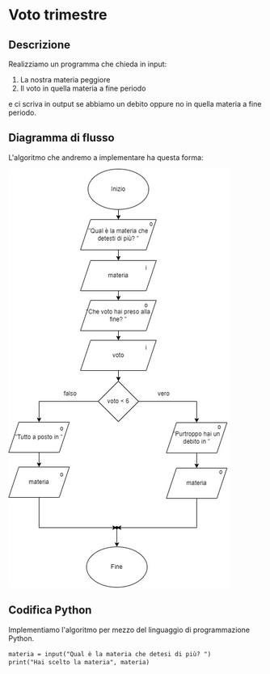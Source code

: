 # Voto trimestre
## Descrizione
Realizziamo un programma che chieda in input:
1. La nostra materia peggiore
2. Il voto in quella materia a fine periodo

e ci scriva in output se abbiamo un debito oppure no in quella materia a fine periodo.
## Diagramma di flusso
L'algoritmo che andremo a implementare ha questa forma:

![Diagramma di flusso dell'algoritmo](diagramma-flusso-voto.jpg)
## Codifica Python
Implementiamo l'algoritmo per mezzo del linguaggio di programmazione Python.
```
materia = input("Qual è la materia che detesi di più? ")
print("Hai scelto la materia", materia)
```



